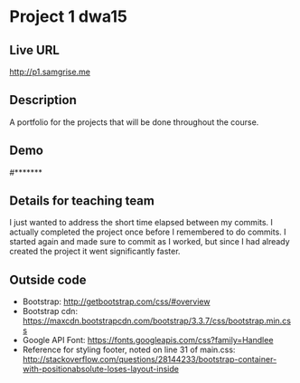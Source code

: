 # Project 1 dwa15

## Live URL
<http://p1.samgrise.me>

## Description
A portfolio for the projects that will be done throughout the course.

## Demo
#*******

## Details for teaching team
I just wanted to address the short time elapsed between my commits. I actually completed the project once before I remembered to do commits. I started again and made sure to commit as I worked, but since I had already created the project it went significantly faster.

## Outside code
* Bootstrap: http://getbootstrap.com/css/#overview
* Bootstrap cdn: https://maxcdn.bootstrapcdn.com/bootstrap/3.3.7/css/bootstrap.min.css
* Google API Font: https://fonts.googleapis.com/css?family=Handlee
* Reference for styling footer, noted on line 31 of main.css: http://stackoverflow.com/questions/28144233/bootstrap-container-with-positionabsolute-loses-layout-inside
